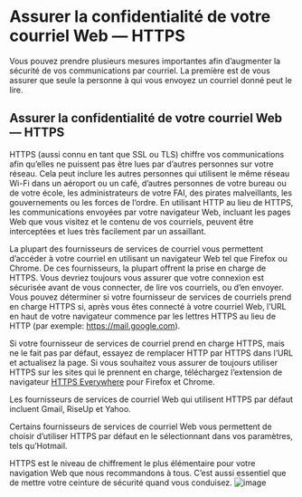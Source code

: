 [Title]: # (Assurer la confidentialité de votre courriel Web — HTTPS)
[Order]: # (6)

# Assurer la confidentialité de votre courriel Web — HTTPS

Vous pouvez prendre plusieurs mesures importantes afin d’augmenter la sécurité de vos communications par courriel. La première est de vous assurer que seule la personne à qui vous envoyez un courriel donné peut le lire.

## Assurer la confidentialité de votre courriel Web — HTTPS

HTTPS (aussi connu en tant que SSL ou TLS) chiffre vos communications afin qu’elles ne puissent pas être lues par d’autres personnes sur votre réseau. Cela peut inclure les autres personnes qui utilisent le même réseau Wi-Fi dans un aéroport ou un café, d’autres personnes de votre bureau ou de votre école, les administrateurs de votre FAI, des pirates malveillants, les gouvernements ou les forces de l’ordre. En utilisant HTTP au lieu de HTTPS, les communications envoyées par votre navigateur Web, incluant les pages Web que vous visitez et le contenu de vos courriels, peuvent être interceptées et lues très facilement par un assaillant.

La plupart des fournisseurs de services de courriel vous permettent d’accéder à votre courriel en utilisant un navigateur Web tel que Firefox ou Chrome. De ces fournisseurs, la plupart offrent la prise en charge de HTTPS. Vous devriez toujours vous assurer que votre connexion est sécurisée avant de vous connecter, de lire vos courriels, ou d’en envoyer. Vous pouvez déterminer si votre fournisseur de services de courriels prend en charge HTTPS si, après vous êtes connecté à votre courriel Web, l’URL en haut de votre navigateur commence par les lettres HTTPS au lieu de HTTP (par exemple: https://mail.google.com).

Si votre fournisseur de services de courriel prend en charge HTTPS, mais ne le fait pas par défaut, essayez de remplacer HTTP par HTTPS dans l’URL et actualisez la page. Si vous souhaitez vous assurer de toujours utiliser HTTPS sur les sites qui le prennent en charge, téléchargez l’extension de navigateur [HTTPS Everywhere](https://www.eff.org/https-everywhere) pour Firefox et Chrome.

Les fournisseurs de services de courriel Web qui utilisent HTTPS par défaut incluent Gmail, RiseUp et Yahoo.

Certains fournisseurs de services de courriel Web vous permettent de choisir d’utiliser HTTPS par défaut en le sélectionnant dans vos paramètres, tels qu’Hotmail.

HTTPS est le niveau de chiffrement le plus élémentaire pour votre navigation Web que nous recommandons à tous. C’est aussi essentiel que de mettre votre ceinture de sécurité quand vous conduisez.
![image](email1.png)
